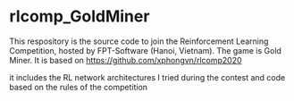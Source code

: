 # rlcomp_GoldMiner
This respository is the source code to join the Reinforcement Learning Competition, hosted by FPT-Software (Hanoi, Vietnam). The game is Gold Miner. It is based on https://github.com/xphongvn/rlcomp2020

it includes the RL network architectures I tried during the contest and code based on the rules of the competition
